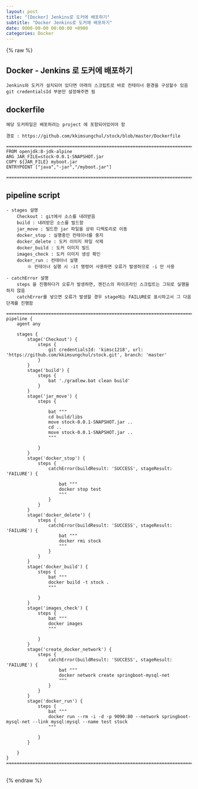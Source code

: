 ```yaml
---  
layout: post  
title: "[Docker] Jenkins로 도커에 배포하기"  
subtitle: "Docker Jenkins로 도커에 배포하기"  
date: 0000-00-00 00:00:00 +0900  
categories: Docker  
---  
```

{% raw %}  
## Docker - Jenkins 로 도커에 배포하기  
	Jenkins와 도커가 설치되어 있다면 아래의 스크립트로 바로 컨테이너 환경을 구성할수 있음  
	git credentialsId 부분만 설정해주면 됨  
  
## dockerfile  
	해당 도커파일은 배포하려는 project 에 포함되어있어야 함  
  
	경로 : https://github.com/kkimsungchul/stock/blob/master/Dockerfile  
  
	======================================================================================================  
	FROM openjdk:8-jdk-alpine  
	ARG JAR_FILE=stock-0.0.1-SNAPSHOT.jar  
	COPY ${JAR_FILE} myboot.jar  
	ENTRYPOINT ["java","-jar","/myboot.jar"]  
  
	======================================================================================================  
  
## pipeline script  
  
	- stages 설명  
		Checkout : git에서 소스를 내려받음  
		build : 내려받은 소스를 빌드함  
		jar_move : 빌드한 jar 파일을 상위 디렉토리로 이동  
		docker_stop : 실행중인 컨테이너를 중지  
		docker_delete : 도커 이미지 파일 삭제  
		docker_build : 도커 이미지 빌드  
		images_check : 도커 이미지 생성 확인  
		docker_run : 컨테이너 실행  
			※ 컨테이너 실행 시 -it 명령어 사용하면 오류가 발생하므로 -i 만 사용  
  
	- catchError 설명  
		steps 을 진행하다가 오류가 발생하면, 젠킨스의 파이프라인 스크립트는 그뒤로 실행을 하지 않음  
		catchError를 넣으면 오류가 발생할 경우 stage에는 FAILURE로 표시하고서 그 다음단계를 진행함  
  
	======================================================================================================  
	pipeline {  
		agent any  
  
		stages {  
			stage('Checkout') {  
				steps {  
					git credentialsId: 'kimsc1218', url: 'https://github.com/kkimsungchul/stock.git', branch: 'master'  
				}  
			}  
			stage('build') {  
				steps {  
					bat './gradlew.bat clean build'  
				}  
			}  
			stage('jar_move') {  
				steps {  
  
					bat """  
					cd build/libs  
					move stock-0.0.1-SNAPSHOT.jar ..  
					cd ..  
					move stock-0.0.1-SNAPSHOT.jar ..  
					"""  
  
				}  
			}  
			stage('docker_stop') {  
				steps {  
					catchError(buildResult: 'SUCCESS', stageResult: 'FAILURE') {  
  
						bat """  
						docker stop test  
						"""  
					}  
				}  
			}  
			stage('docker_delete') {  
				steps {  
					catchError(buildResult: 'SUCCESS', stageResult: 'FAILURE') {  
						bat """  
						docker rmi stock  
						"""  
					}  
				}  
			}  
			stage('docker_build') {  
				steps {  
					bat """  
					docker build -t stock .  
					"""  
  
				}  
			}  
			stage('images_check') {  
				steps {  
					bat """  
					docker images  
					"""  
  
				}  
			}  
			stage('create_docker_network') {  
				steps {  
					catchError(buildResult: 'SUCCESS', stageResult: 'FAILURE') {  
						bat """  
						docker network create springboot-mysql-net  
						"""  
					}  
				}  
			}  
			stage('docker_run') {  
				steps {  
					bat """  
					docker run --rm -i -d -p 9090:80 --network springboot-mysql-net --link mysql:mysql --name test stock  
					"""  
  
				}  
			}  
  
		}  
	}  
	======================================================================================================  
  
                                                                                                                                                                                                                                                                                                                                                                                                                                                                                                                                                                                                                                                                                                                                                                                                                                                                                                                                                                                                                                                                                                                                                                                                                                                                                                                                                                                                                                                                                                                                                                                                                                                                                                                                                                                                                                                                                                                                                                                                                                                                                                                                                                                                                                                                                                                                                                                                                                                                                                                                                                                                                                                                                                                                                                                                                                                                                                                                                
{% endraw %}